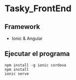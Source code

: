 # Tasky_FrontEnd

## Framework

- Ionic & Angular

## Ejecutar el programa

```
npm install -g ionic cordova
npm install
ionic serve
```

